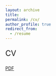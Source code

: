 ```yaml
---
layout: archive
title:
permalink: /cv/
author_profile: true
redirect_from:
  - /resume
---
```


<p style="font-size: 18pt; font-style: bold;">CV</p>

[PDF](https://shriti-um.github.io/files/CV_Sep_2022.pdf)

<object data="https://shriti-um.github.io/files/CV_Sep_2022.pdf" width="1000" height="1000" type='application/pdf'></object>